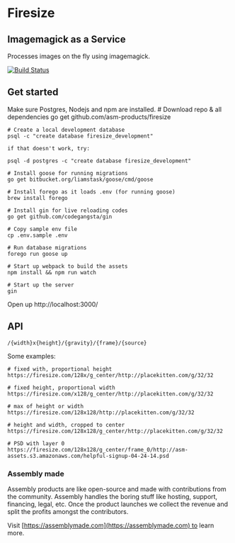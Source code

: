 # Firesize

## Imagemagick as a Service

Processes images on the fly using imagemagick.

[![Build Status](https://travis-ci.org/asm-products/firesize.svg?branch=master)](https://travis-ci.org/rails/rails)

## Get started

Make sure Postgres, Nodejs and npm are installed.
    # Download repo & all dependencies
    go get github.com/asm-products/firesize

    # Create a local development database
    psql -c "create database firesize_development"

    if that doesn't work, try:

    psql -d postgres -c "create database firesize_development"

    # Install goose for running migrations
    go get bitbucket.org/liamstask/goose/cmd/goose

    # Install forego as it loads .env (for running goose)
    brew install forego

    # Install gin for live reloading codes
    go get github.com/codegangsta/gin

    # Copy sample env file
    cp .env.sample .env

    # Run database migrations
    forego run goose up

    # Start up webpack to build the assets
    npm install && npm run watch

    # Start up the server
    gin

Open up http://localhost:3000/

## API

    /{width}x{height}/{gravity}/{frame}/{source}

Some examples:

    # fixed with, proportional height
    https://firesize.com/128x/g_center/http://placekitten.com/g/32/32

    # fixed height, proportional width
    https://firesize.com/x128/g_center/http://placekitten.com/g/32/32

    # max of height or width
    https://firesize.com/128x128/http://placekitten.com/g/32/32

    # height and width, cropped to center
    https://firesize.com/128x128/g_center/http://placekitten.com/g/32/32

    # PSD with layer 0
    https://firesize.com/128x128/g_center/frame_0/http://asm-assets.s3.amazonaws.com/helpful-signup-04-24-14.psd


### Assembly made

Assembly products are like open-source and made with contributions from the community. Assembly handles the boring stuff like hosting, support, financing, legal, etc. Once the product launches we collect the revenue and split the profits amongst the contributors.

Visit [https://assemblymade.com](https://assemblymade.com) to learn more.
